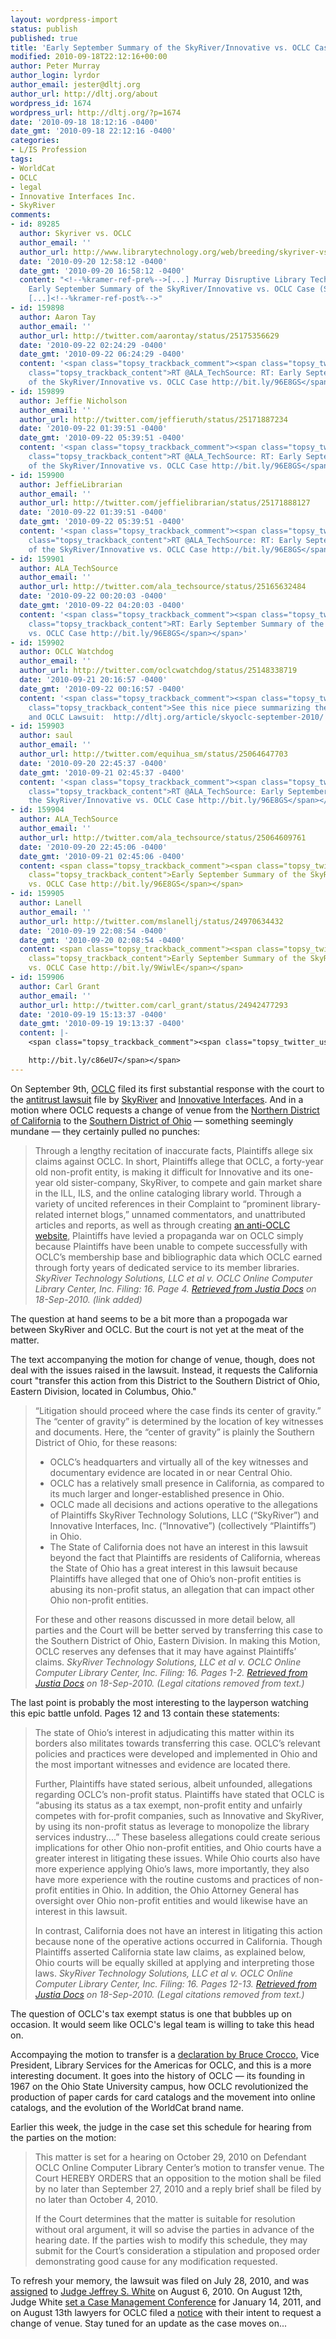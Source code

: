 ```yaml
---
layout: wordpress-import
status: publish
published: true
title: 'Early September Summary of the SkyRiver/Innovative vs. OCLC Case'
modified: 2010-09-18T22:12:16+00:00
author: Peter Murray
author_login: lyrdor
author_email: jester@dltj.org
author_url: http://dltj.org/about
wordpress_id: 1674
wordpress_url: http://dltj.org/?p=1674
date: '2010-09-18 18:12:16 -0400'
date_gmt: '2010-09-18 22:12:16 -0400'
categories:
- L/IS Profession
tags:
- WorldCat
- OCLC
- legal
- Innovative Interfaces Inc.
- SkyRiver
comments:
- id: 89285
  author: Skyriver vs. OCLC
  author_email: ''
  author_url: http://www.librarytechnology.org/web/breeding/skyriver-vs-oclc/index.pl?SID=20100920151458740
  date: '2010-09-20 12:58:12 -0400'
  date_gmt: '2010-09-20 16:58:12 -0400'
  content: "<!--%kramer-ref-pre%-->[...] Murray Disruptive Library Technology Jester
    Early September Summary of the SkyRiver/Innovative vs. OCLC Case (September 18,
    [...]<!--%kramer-ref-post%-->"
- id: 159898
  author: Aaron Tay
  author_email: ''
  author_url: http://twitter.com/aarontay/status/25175356629
  date: '2010-09-22 02:24:29 -0400'
  date_gmt: '2010-09-22 06:24:29 -0400'
  content: '<span class="topsy_trackback_comment"><span class="topsy_twitter_username"><span
    class="topsy_trackback_content">RT @ALA_TechSource: RT: Early September Summary
    of the SkyRiver/Innovative vs. OCLC Case http://bit.ly/96E8GS</span></span>'
- id: 159899
  author: Jeffie Nicholson
  author_email: ''
  author_url: http://twitter.com/jeffieruth/status/25171887234
  date: '2010-09-22 01:39:51 -0400'
  date_gmt: '2010-09-22 05:39:51 -0400'
  content: '<span class="topsy_trackback_comment"><span class="topsy_twitter_username"><span
    class="topsy_trackback_content">RT @ALA_TechSource: RT: Early September Summary
    of the SkyRiver/Innovative vs. OCLC Case http://bit.ly/96E8GS</span></span>'
- id: 159900
  author: JeffieLibrarian
  author_email: ''
  author_url: http://twitter.com/jeffielibrarian/status/25171888127
  date: '2010-09-22 01:39:51 -0400'
  date_gmt: '2010-09-22 05:39:51 -0400'
  content: '<span class="topsy_trackback_comment"><span class="topsy_twitter_username"><span
    class="topsy_trackback_content">RT @ALA_TechSource: RT: Early September Summary
    of the SkyRiver/Innovative vs. OCLC Case http://bit.ly/96E8GS</span></span>'
- id: 159901
  author: ALA_TechSource
  author_email: ''
  author_url: http://twitter.com/ala_techsource/status/25165632484
  date: '2010-09-22 00:20:03 -0400'
  date_gmt: '2010-09-22 04:20:03 -0400'
  content: '<span class="topsy_trackback_comment"><span class="topsy_twitter_username"><span
    class="topsy_trackback_content">RT: Early September Summary of the SkyRiver/Innovative
    vs. OCLC Case http://bit.ly/96E8GS</span></span>'
- id: 159902
  author: OCLC Watchdog
  author_email: ''
  author_url: http://twitter.com/oclcwatchdog/status/25148338719
  date: '2010-09-21 20:16:57 -0400'
  date_gmt: '2010-09-22 00:16:57 -0400'
  content: '<span class="topsy_trackback_comment"><span class="topsy_twitter_username"><span
    class="topsy_trackback_content">See this nice piece summarizing the Sky River
    and OCLC Lawsuit:  http://dltj.org/article/skyoclc-september-2010/  #skyoclc  #government</span></span>'
- id: 159903
  author: saul
  author_email: ''
  author_url: http://twitter.com/equihua_sm/status/25064647703
  date: '2010-09-20 22:45:37 -0400'
  date_gmt: '2010-09-21 02:45:37 -0400'
  content: '<span class="topsy_trackback_comment"><span class="topsy_twitter_username"><span
    class="topsy_trackback_content">RT @ALA_TechSource: Early September Summary of
    the SkyRiver/Innovative vs. OCLC Case http://bit.ly/96E8GS</span></span>'
- id: 159904
  author: ALA_TechSource
  author_email: ''
  author_url: http://twitter.com/ala_techsource/status/25064609761
  date: '2010-09-20 22:45:06 -0400'
  date_gmt: '2010-09-21 02:45:06 -0400'
  content: <span class="topsy_trackback_comment"><span class="topsy_twitter_username"><span
    class="topsy_trackback_content">Early September Summary of the SkyRiver/Innovative
    vs. OCLC Case http://bit.ly/96E8GS</span></span>
- id: 159905
  author: Lanell
  author_email: ''
  author_url: http://twitter.com/mslanellj/status/24970634432
  date: '2010-09-19 22:08:54 -0400'
  date_gmt: '2010-09-20 02:08:54 -0400'
  content: <span class="topsy_trackback_comment"><span class="topsy_twitter_username"><span
    class="topsy_trackback_content">Early September Summary of the SkyRiver/Innovative
    vs. OCLC Case http://bit.ly/9WiwlE</span></span>
- id: 159906
  author: Carl Grant
  author_email: ''
  author_url: http://twitter.com/carl_grant/status/24942477293
  date: '2010-09-19 15:13:37 -0400'
  date_gmt: '2010-09-19 19:13:37 -0400'
  content: |-
    <span class="topsy_trackback_comment"><span class="topsy_twitter_username"><span class="topsy_trackback_content">Good update on OCLC/Skyriver suit:

    http://bit.ly/c86eU7</span></span>
---
```

<p>On September 9th, <a href="http://www.oclc.org/" title="OCLC homepage" rel="homepage">OCLC</a> filed its first substantial response with the court to the <a href="http://docs.justia.com/cases/federal/district-courts/california/candce/3:2010cv03305/230152/1/" title="SkyRiver Technology Solutions, LLC et al v. OCLC Online Computer Library Center, Inc. Document 1 - :: Justia Docs:">antitrust lawsuit</a> file by <a href="http://web.archive.org/web/20091111142157/http://theskyriver.com:80/" title="SkyRiver Technology Solutions" rel="homepage">SkyRiver</a> and <a href="http://iii.com/" title="Innovative Interfaces Inc." rel="homepage">Innovative Interfaces</a>.  And in a motion where OCLC requests a change of venue from the <a href="http://www.cand.uscourts.gov/" title="United States District Court - Northern District of California" rel="homepage">Northern District of California</a> to the <a href="http://www.ohsd.uscourts.gov/" title="United States District Court - Southern District of Ohio" rel="homepage">Southern District of Ohio</a> &mdash; something seemingly mundane &mdash; they certainly pulled no punches:</p>
<blockquote><p>Through a lengthy recitation of inaccurate facts, Plaintiffs allege six claims against OCLC. In short, Plaintiffs allege that OCLC, a forty-year old non-profit entity, is making it difficult for Innovative and its one-year old sister-company, SkyRiver, to compete and gain market share in the ILL, ILS, and the online cataloging library world. Through a variety of uncited references in their Complaint to &ldquo;prominent library-related internet blogs,&rdquo; unnamed commentators, and unattributed articles and reports, as well as through creating <a href="http://web.archive.org/web/20130529185108/http://choiceforlibraries.com/" title="Choice for Libraries">an anti-OCLC website</a>, Plaintiffs have levied a propaganda war on OCLC simply because Plaintiffs have been unable to compete successfully with OCLC&rsquo;s membership base and bibliographic data which OCLC earned through forty years of dedicated service to its member libraries. <cite>SkyRiver Technology Solutions, LLC et al v. OCLC Online Computer Library Center, Inc. Filing: 16. Page 4. <a href="http://docs.justia.com/cases/federal/district-courts/california/candce/3:2010cv03305/230152/16/" title="SkyRiver Technology Solutions, LLC et al v. OCLC Online Computer Library Center, Inc. Document 16 - :: Justia Docs:">Retrieved from Justia Docs</a> on 18-Sep-2010. (link added)</cite></p></blockquote>
<p>The question at hand seems to be a bit more than a propogada war between SkyRiver and OCLC.  But the court is not yet at the meat of the matter.</p>
<p>The text accompanying the motion for change of venue, though, does not deal with the issues raised in the lawsuit.  Instead, it requests the California court "transfer this action from this District to the Southern District of Ohio, Eastern Division, located in Columbus, Ohio."</p>
<blockquote><p>&ldquo;Litigation should proceed where the case finds its center of gravity.&rdquo;  The &ldquo;center of gravity&rdquo; is determined by the location of key witnesses and documents. Here, the &ldquo;center of gravity&rdquo; is plainly the Southern District of Ohio, for these reasons:</p>
<ul>
<li>OCLC&rsquo;s headquarters and virtually all of the key witnesses and documentary evidence are located in or near Central Ohio. </li>
<li>OCLC has a relatively small presence in California, as compared to its much larger and longer-established presence in Ohio.</li>
<li>OCLC made all decisions and actions operative to the allegations of Plaintiffs SkyRiver Technology Solutions, LLC (&ldquo;SkyRiver&rdquo;) and Innovative Interfaces, Inc. (&ldquo;Innovative&rdquo;) (collectively &ldquo;Plaintiffs&rdquo;) in Ohio. </li>
<li>The State of California does not have an interest in this lawsuit beyond the fact that Plaintiffs are residents of California, whereas the State of Ohio has a great interest in this lawsuit because Plaintiffs have alleged that one of Ohio&rsquo;s non-profit entities is abusing its non-profit status, an allegation that can impact other Ohio non-profit entities.</li>
</ul>
<p>For these and other reasons discussed in more detail below, all parties and the Court will be better served by transferring this case to the Southern District of Ohio, Eastern Division. In making this Motion, OCLC reserves any defenses that it may have against Plaintiffs&rsquo; claims. <cite>SkyRiver Technology Solutions, LLC et al v. OCLC Online Computer Library Center, Inc. Filing: 16. Pages 1-2. <a href="http://docs.justia.com/cases/federal/district-courts/california/candce/3:2010cv03305/230152/16/" title="SkyRiver Technology Solutions, LLC et al v. OCLC Online Computer Library Center, Inc. Document 16 - :: Justia Docs:">Retrieved from Justia Docs</a> on 18-Sep-2010. (Legal citations removed from text.)</cite></p></blockquote>
<p>The last point is probably the most interesting to the layperson watching this epic battle unfold.  Pages 12 and 13 contain these statements:</p>
<blockquote><p>The state of Ohio&rsquo;s interest in adjudicating this matter within its borders also militates towards transferring this case. OCLC&rsquo;s relevant policies and practices were developed and implemented in Ohio and the most important witnesses and evidence are located there. </p>
<p>Further, Plaintiffs have stated serious, albeit unfounded, allegations regarding OCLC&rsquo;s non-profit status.  Plaintiffs have stated that OCLC is &ldquo;abusing its status as a tax exempt, non-profit entity and unfairly competes with for-profit companies, such as Innovative and SkyRiver, by using its non-profit status as leverage to  monopolize the library services industry....&rdquo;  These baseless allegations could create serious implications for other Ohio non-profit entities, and Ohio courts have a greater interest in litigating these issues. While Ohio courts also have more experience applying Ohio&rsquo;s laws, more importantly, they also have more experience with the routine customs and practices of non-profit entities in Ohio.   In addition, the Ohio Attorney General has oversight over Ohio non-profit entities and would likewise have an interest in this lawsuit.  </p>
<p>In contrast, California does not have an interest in litigating this action because none of the operative actions occurred in California. Though Plaintiffs asserted California state law claims, as explained below, Ohio courts will be equally skilled at applying and interpreting those laws. <cite>SkyRiver Technology Solutions, LLC et al v. OCLC Online Computer Library Center, Inc. Filing: 16. Pages 12-13. <a href="http://docs.justia.com/cases/federal/district-courts/california/candce/3:2010cv03305/230152/16/" title="SkyRiver Technology Solutions, LLC et al v. OCLC Online Computer Library Center, Inc. Document 16 - :: Justia Docs:">Retrieved from Justia Docs</a> on 18-Sep-2010. (Legal citations removed from text.)</cite></p></blockquote>
<p>The question of OCLC's tax exempt status is one that bubbles up on occasion.  It would seem like OCLC's legal team is willing to take this head on.</p>
<p>Accompaying the motion to transfer is a <a href="http://docs.justia.com/cases/federal/district-courts/california/candce/3:2010cv03305/230152/17/" title="SkyRiver Technology Solutions, LLC et al v. OCLC Online Computer Library Center, Inc. Document 17 - :: Justia Docs:">declaration by Bruce Crocco</a>, Vice President, Library Services for the Americas for OCLC, and this is a more interesting document.  It goes into the history of OCLC &mdash; its founding in 1967 on the Ohio State University campus, how OCLC revolutionized the production of paper cards for card catalogs and the movement into online catalogs, and the evolution of the WorldCat brand name.</p>
<p>Earlier this week, the judge in the case set this schedule for hearing from the parties on the motion:</p>
<blockquote><p>This matter is set for a hearing on October 29, 2010 on Defendant OCLC Online Computer Library Center&rsquo;s motion to transfer venue. The Court HEREBY ORDERS that an opposition to the motion shall be filed by no later than September 27, 2010 and a reply brief shall be filed by no later than October 4, 2010.</p>
<p>If the Court determines that the matter is suitable for resolution without oral argument, it will so advise the parties in advance of the hearing date. If the parties wish to modify this schedule, they may submit for the Court&rsquo;s consideration a stipulation and proposed order demonstrating good cause for any modification requested.</p></blockquote>
<p>To refresh your memory, the lawsuit was filed on July 28, 2010, and was <a href="http://docs.justia.com/cases/federal/district-courts/california/candce/3:2010cv03305/230152/8/" title="SkyRiver Technology Solutions, LLC et al v. OCLC Online Computer Library Center, Inc. Document 8 -  :: Justia Docs">assigned</a> to <a href="http://en.wikipedia.org/wiki/Jeffrey_White" title="Jeffrey White - Wikipedia">Judge Jeffrey S. White</a> on August 6, 2010.  On August 12th, Judge White <a href="http://docs.justia.com/cases/federal/district-courts/california/candce/3:2010cv03305/230152/9/" title="SkyRiver Technology Solutions, LLC et al v. OCLC Online Computer Library Center, Inc. Document 9 -  :: Justia Docs">set a Case Management Conference</a> for January 14, 2011, and on August 13th lawyers for OCLC filed a <a href="http://docs.justia.com/cases/federal/district-courts/california/candce/3:2010cv03305/230152/10/" title="SkyRiver Technology Solutions, LLC et al v. OCLC Online Computer Library Center, Inc. Document 10 - :: Justia Docs:">notice</a> with their intent to request a change of venue.  Stay tuned for an update as the case moves on...</p>
